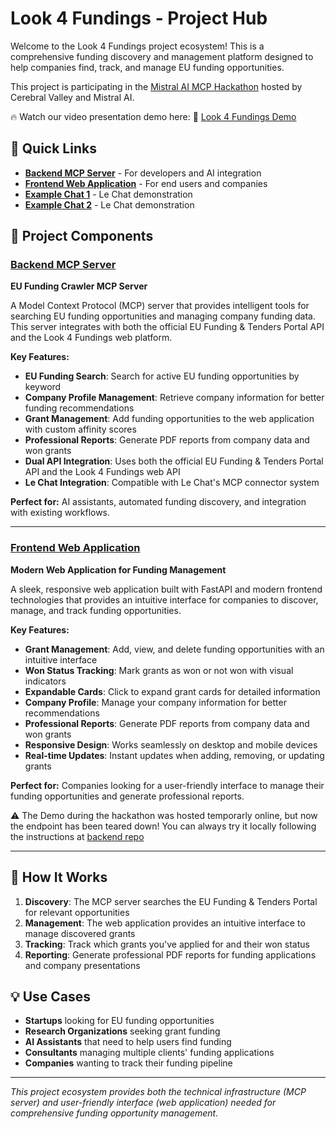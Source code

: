 # Look 4 Fundings - Project Hub

Welcome to the Look 4 Fundings project ecosystem! This is a comprehensive funding discovery and management platform designed to help companies find, track, and manage EU funding opportunities. 

This project is participating in the [Mistral AI MCP Hackathon](https://cerebralvalley.ai/e/mistral-mcp-hackathon) hosted by Cerebral Valley and Mistral AI.

🔥 Watch our video presentation demo here: 🎥 [Look 4 Fundings Demo](https://www.youtube.com/watch?v=xzPMC8p4CO8)

## 🔗 Quick Links

- **[Backend MCP Server](https://github.com/MCP4Public/look-4-fundings/)** - For developers and AI integration
- **[Frontend Web Application](https://github.com/MCP4Public/ook-4-fundings-front)** - For end users and companies
- **[Example Chat 1](https://chat.mistral.ai/chat/d2f202df-281f-4e0f-97c5-59a1d286f448)** - Le Chat demonstration
- **[Example Chat 2](https://chat.mistral.ai/chat/d1feab82-6ceb-4e16-916f-5cb8e3bdd3d7)** - Le Chat demonstration

## 🚀 Project Components

### [Backend MCP Server](../look-4-fundings/)
**EU Funding Crawler MCP Server**

A Model Context Protocol (MCP) server that provides intelligent tools for searching EU funding opportunities and managing company funding data. This server integrates with both the official EU Funding & Tenders Portal API and the Look 4 Fundings web platform.

**Key Features:**
- **EU Funding Search**: Search for active EU funding opportunities by keyword
- **Company Profile Management**: Retrieve company information for better funding recommendations
- **Grant Management**: Add funding opportunities to the web application with custom affinity scores
- **Professional Reports**: Generate PDF reports from company data and won grants
- **Dual API Integration**: Uses both the official EU Funding & Tenders Portal API and the Look 4 Fundings web API
- **Le Chat Integration**: Compatible with Le Chat's MCP connector system

**Perfect for:** AI assistants, automated funding discovery, and integration with existing workflows.

---

### [Frontend Web Application](../look-4-fundings-front/)
**Modern Web Application for Funding Management**

A sleek, responsive web application built with FastAPI and modern frontend technologies that provides an intuitive interface for companies to discover, manage, and track funding opportunities.

**Key Features:**
- **Grant Management**: Add, view, and delete funding opportunities with an intuitive interface
- **Won Status Tracking**: Mark grants as won or not won with visual indicators
- **Expandable Cards**: Click to expand grant cards for detailed information
- **Company Profile**: Manage your company information for better recommendations
- **Professional Reports**: Generate PDF reports from company data and won grants
- **Responsive Design**: Works seamlessly on desktop and mobile devices
- **Real-time Updates**: Instant updates when adding, removing, or updating grants

**Perfect for:** Companies looking for a user-friendly interface to manage their funding opportunities and generate professional reports.

⚠️ The Demo during the hackathon was hosted temporarly online, but now the endpoint has been teared down! You can always try it locally following the instructions at [backend repo](https://github.com/MCP4Public/look-4-fundings/)

---

## 🎯 How It Works

1. **Discovery**: The MCP server searches the EU Funding & Tenders Portal for relevant opportunities
2. **Management**: The web application provides an intuitive interface to manage discovered grants
3. **Tracking**: Track which grants you've applied for and their won status
4. **Reporting**: Generate professional PDF reports for funding applications and company presentations

## 💡 Use Cases

- **Startups** looking for EU funding opportunities
- **Research Organizations** seeking grant funding
- **AI Assistants** that need to help users find funding
- **Consultants** managing multiple clients' funding applications
- **Companies** wanting to track their funding pipeline

---

*This project ecosystem provides both the technical infrastructure (MCP server) and user-friendly interface (web application) needed for comprehensive funding opportunity management.*
